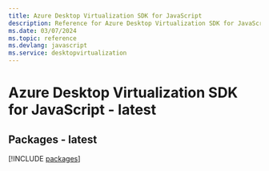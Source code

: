 ```yaml
---
title: Azure Desktop Virtualization SDK for JavaScript
description: Reference for Azure Desktop Virtualization SDK for JavaScript
ms.date: 03/07/2024
ms.topic: reference
ms.devlang: javascript
ms.service: desktopvirtualization
---
```

# Azure Desktop Virtualization SDK for JavaScript - latest
## Packages - latest
[!INCLUDE [packages](desktop-virtualization-index.md)]